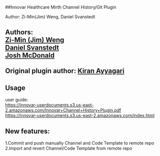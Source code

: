 ##Innovar Healthcare Mirth Channel History/Git Plugin

Author: Zi-Min(Jim) Weng, Daniel Svanstedt

Authors: <br />
[Zi-Min (Jim) Weng](https://github.com/Innovarzweng)<br />
[Daniel Svanstedt](https://github.com/dsvanstedt)<br />
[Josh McDonald](https://github.com/joshmc82)<br />
<br />
Original plugin author: [Kiran Ayyagari](https://github.com/kayyagari)
---
## Usage
user guide:<br />
https://innovar-userdocuments.s3.us-east-2.amazonaws.com/Innovar+Channel+History+Plugin.pdf <br />
https://innovar-userdocuments.s3.us-east-2.amazonaws.com/index.html


## New features:

1.Commit and push manually Channel and Code Template to remote repo  <br />
2.Import and revert Channel/Code Template from remote repo <br />
